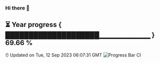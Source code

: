 ### Hi there 👋
⏳ Year progress { ████████████████████▁▁▁▁▁▁▁▁▁▁ } 69.66 %
---
⏰ Updated on Tue, 12 Sep 2023 06:07:31 GMT
![Progress Bar CI](https://github.com/Moyi321/Moyi321/workflows/Progress%20Bar%20CI/badge.svg)
